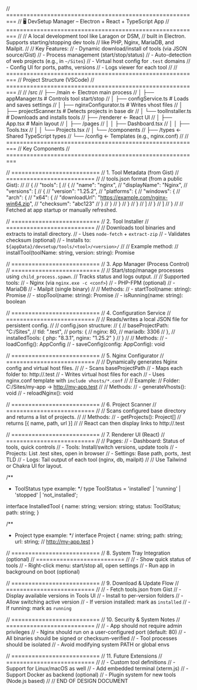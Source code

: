 // =========================================================
// 🖥️ DevSetup Manager – Electron + React + TypeScript App
// =========================================================
//
// A local development tool like Laragon or DSM,
// built in Electron. Supports starting/stopping dev tools
// like PHP, Nginx, MariaDB, and Mailpit.
// 
// Key Features:
// - Dynamic download/install of tools (via JSON source/Gist)
// - Process management (start/stop/status)
// - Auto-detection of web projects (e.g., in `~/Sites`)
// - Virtual host config for `.test` domains
// - Config UI for ports, paths, versions
// - Logs viewer for each tool
//
// =========================================================
// Project Structure (VSCode)
// =========================================================
//
// /src
// ├── /main             ← Electron main process
// │   ├── appManager.ts         # Controls tool start/stop
// │   ├── configService.ts      # Loads and saves settings
// │   ├── nginxConfigurator.ts  # Writes vhost files
// │   ├── projectScanner.ts     # Detects projects in base dir
// │   └── toolInstaller.ts      # Downloads and installs tools
// ├── /renderer         ← React UI
// │   ├── App.tsx               # Main layout
// │   ├── /pages
// │   │   ├── Dashboard.tsx
// │   │   ├── Tools.tsx
// │   │   └── Projects.tsx
// │   └── /components
// ├── /types            ← Shared TypeScript types
// └── /config           ← Templates (e.g., nginx.conf)
//
// =========================================================
// Key Components
// =========================================================

// ==========================
// 1. Tool Metadata (from Gist)
// ==========================
//
// tools.json format (from a public Gist):
//
// {
//   "tools": [
//     {
//       "name": "nginx",
//       "displayName": "Nginx",
//       "versions": [
//         {
//           "version": "1.25.2",
//           "platforms": {
//             "windows": {
//               "arch": {
//                 "x64": {
//                   "downloadUrl": "https://example.com/nginx-win64.zip",
//                   "checksum": "abc123"
//                 }
//               }
//             }
//           }
//         }
//       ]
//     }
//   ]
// }
//
// Fetched at app startup or manually refreshed.


// ==========================
// 2. Tool Installer
// ==========================
//
// Downloads tool binaries and extracts to install directory.
// - Uses `node-fetch` + `extract-zip`
// - Validates checksum (optional)
// - Installs to: `${appData}/devsetup/tools/<tool>/<version>/`
//
// Example method:
// installTool(toolName: string, version: string): Promise<void>


// ==========================
// 3. App Manager (Process Control)
// ==========================
//
// Start/stop/manage processes using `child_process.spawn`.
// Tracks status and logs output.
//
// Supported tools:
// - Nginx (via `nginx.exe -c <conf>`) 
// - PHP-FPM (optional)
// - MariaDB
// - Mailpit (single binary)
// 
// Methods:
// - startTool(name: string): Promise<void>
// - stopTool(name: string): Promise<void>
// - isRunning(name: string): boolean


// ==========================
// 4. Configuration Service
// ==========================
//
// Reads/writes a local JSON file for persistent config.
//
// config.json structure:
// {
//   baseProjectPath: "C:/Sites",
//   tld: ".test",
//   ports: {
//     nginx: 80,
//     mariadb: 3306
//   },
//   installedTools: { php: "8.3.1", nginx: "1.25.2" }
// }
//
// Methods:
// - loadConfig(): AppConfig
// - saveConfig(config: AppConfig): void


// ==========================
// 5. Nginx Configurator
// ==========================
//
// Dynamically generates Nginx config and virtual host files.
//
// - Scans baseProjectPath
// - Maps each folder to: http://<folder>.test
// - Writes virtual host files for each
// - Uses nginx.conf template with `include vhosts/*.conf`
//
// Example:
// Folder: C:/Sites/my-app → http://my-app.test
//
// Methods:
// - generateVhosts(): void
// - reloadNginx(): void


// ==========================
// 6. Project Scanner
// ==========================
//
// Scans configured base directory and returns a list of projects.
//
// Methods:
// - getProjects(): Project[] // returns [{ name, path, url }]
//
// React can then display links to http://<name>.test


// ==========================
// 7. Renderer UI (React)
// ==========================
//
// Pages:
// - Dashboard: Status of tools, quick controls
// - Tools: Install/switch versions, update tools
// - Projects: List .test sites, open in browser
// - Settings: Base path, ports, .test TLD
// - Logs: Tail output of each tool (nginx, db, mailpit)
//
// Use Tailwind or Chakra UI for layout.


/**
 * ToolStatus type example:
 */
type ToolStatus = 'installed' | 'running' | 'stopped' | 'not_installed';

interface InstalledTool {
  name: string;
  version: string;
  status: ToolStatus;
  path: string;
}

/**
 * Project type example:
 */
interface Project {
  name: string;
  path: string;
  url: string; // http://my-app.test
}


// ==========================
// 8. System Tray Integration (optional)
// ==========================
//
// - Show quick status of tools
// - Right-click menu: start/stop all, open settings
// - Run app in background on boot (optional)


// ==========================
// 9. Download & Update Flow
// ==========================
//
// - Fetch tools.json from Gist
// - Display available versions in Tools UI
// - Install to per-version folders
// - Allow switching active version
// - If version installed: mark as `installed`
// - If running: mark as `running`


// ==========================
// 10. Security & System Notes
// ==========================
//
// - App should not require admin privileges
// - Nginx should run on a user-configured port (default: 80)
// - All binaries should be signed or checksum-verified
// - Tool processes should be isolated
// - Avoid modifying system PATH or global envs


// ==========================
// 11. Future Extensions
// ==========================
//
// - Custom tool definitions
// - Support for Linux/macOS as well
// - Add embedded terminal (xterm.js)
// - Support Docker as backend (optional)
// - Plugin system for new tools (Node.js based)
//
// END OF DESIGN DOCUMENT
